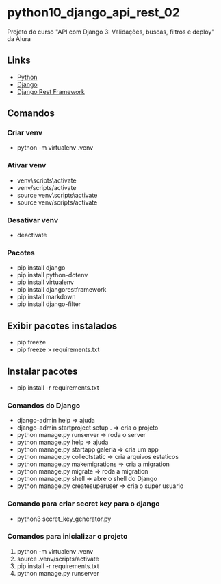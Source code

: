 # python10_django_api_rest_02

Projeto do curso "API com Django 3: Validações, buscas, filtros e deploy" da Alura

## Links

- [Python](https://www.python.org/)
- [Django](https://www.djangoproject.com/)
- [Django Rest Framework](https://www.django-rest-framework.org/)

## Comandos

### Criar venv

- python -m virtualenv .venv

### Ativar venv

- venv\scripts\activate
- venv/scripts/activate
- source venv\scripts\activate
- source venv/scripts/activate

### Desativar venv

- deactivate

### Pacotes

- pip install django
- pip install python-dotenv
- pip install virtualenv
- pip install djangorestframework
- pip install markdown
- pip install django-filter

## Exibir pacotes instalados

- pip freeze
- pip freeze > requirements.txt

## Instalar pacotes

- pip install -r requirements.txt

### Comandos do Django

- django-admin help => ajuda
- django-admin startproject setup . => cria o projeto
- python manage.py runserver => roda o server
- python manage.py help => ajuda
- python manage.py startapp galeria => cria um app
- python manage.py collectstatic => cria arquivos estaticos
- python manage.py makemigrations => cria a migration
- python manage.py migrate => roda a migration
- python manage.py shell => abre o shell do Django
- python manage.py createsuperuser => cria o super usuario

### Comando para criar secret key para o django

- python3 secret_key_generator.py

### Comandos para inicializar o projeto

1. python -m virtualenv .venv
2. source .venv/scripts/activate
3. pip install -r requirements.txt
4. python manage.py runserver
